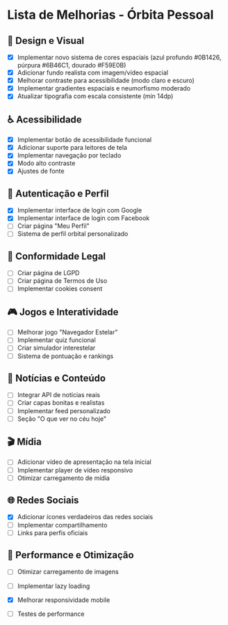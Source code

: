 # Lista de Melhorias - Órbita Pessoal

## 🎨 Design e Visual
- [x] Implementar novo sistema de cores espaciais (azul profundo #0B1426, púrpura #6B46C1, dourado #F59E0B)
- [x] Adicionar fundo realista com imagem/vídeo espacial
- [x] Melhorar contraste para acessibilidade (modo claro e escuro)
- [x] Implementar gradientes espaciais e neumorfismo moderado
- [x] Atualizar tipografia com escala consistente (min 14dp)

## ♿ Acessibilidade
- [x] Implementar botão de acessibilidade funcional
- [x] Adicionar suporte para leitores de tela
- [x] Implementar navegação por teclado
- [x] Modo alto contraste
- [x] Ajustes de fonte

## 🔐 Autenticação e Perfil
- [x] Implementar interface de login com Google
- [x] Implementar interface de login com Facebook
- [ ] Criar página "Meu Perfil"
- [ ] Sistema de perfil orbital personalizado

## 📄 Conformidade Legal
- [ ] Criar página de LGPD
- [ ] Criar página de Termos de Uso
- [ ] Implementar cookies consent

## 🎮 Jogos e Interatividade
- [ ] Melhorar jogo "Navegador Estelar"
- [ ] Implementar quiz funcional
- [ ] Criar simulador interestelar
- [ ] Sistema de pontuação e rankings

## 📰 Notícias e Conteúdo
- [ ] Integrar API de notícias reais
- [ ] Criar capas bonitas e realistas
- [ ] Implementar feed personalizado
- [ ] Seção "O que ver no céu hoje"

## 🎬 Mídia
- [ ] Adicionar vídeo de apresentação na tela inicial
- [ ] Implementar player de vídeo responsivo
- [ ] Otimizar carregamento de mídia

## 🌐 Redes Sociais
- [x] Adicionar ícones verdadeiros das redes sociais
- [ ] Implementar compartilhamento
- [ ] Links para perfis oficiais

## 🚀 Performance e Otimização
- [ ] Otimizar carregamento de imagens
- [ ] Implementar lazy loading
- [x] Melhorar responsividade mobile
- [ ] Testes de performance

